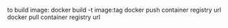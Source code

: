 to build image:
    docker build -t image:tag
    docker push container registry url
    docker pull container registry url